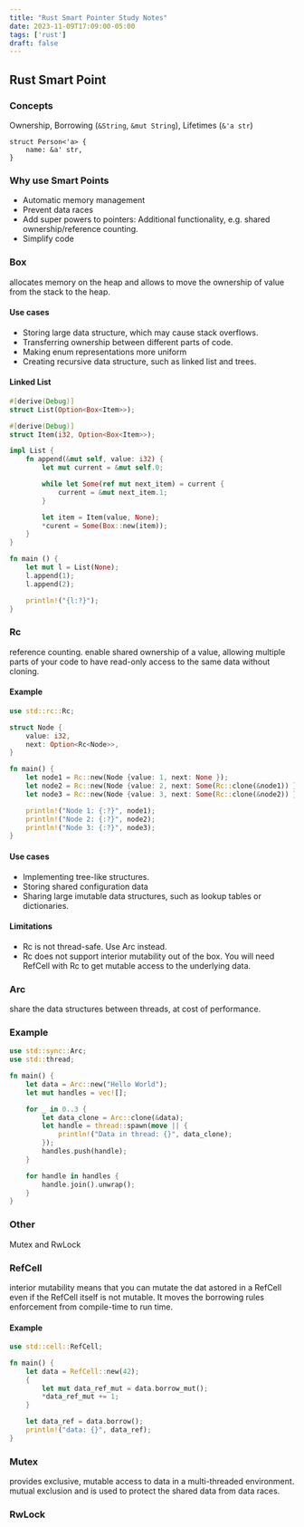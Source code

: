 ```yaml
---
title: "Rust Smart Pointer Study Notes"
date: 2023-11-09T17:09:00-05:00
tags: ['rust']
draft: false
---
```


## Rust Smart Point
### Concepts
Ownership, Borrowing (`&String`, `&mut String`), Lifetimes (`&'a str`)
```
struct Person<'a> {
    name: &a' str,
}
```
### Why use Smart Points
* Automatic memory management
* Prevent data races
* Add super powers to pointers: Additional functionality, e.g. shared ownership/reference counting.  
* Simplify code

### Box<T>
allocates memory on the heap and allows to move the ownership of value from the stack to the heap. 
#### Use cases
* Storing large data structure, which may cause stack overflows. 
* Transferring ownership between different parts of code. 
* Making enum representations more uniform
* Creating recursive data structure, such as linked list and trees. 
#### Linked List
```rust
#[derive(Debug)]
struct List(Option<Box<Item>>);

#[derive(Debug)]
struct Item(i32, Option<Box<Item>>);

impl List {
    fn append(&mut self, value: i32) {
        let mut current = &mut self.0;

        while let Some(ref mut next_item) = current {
            current = &mut next_item.1;
        }

        let item = Item(value, None);
        *curent = Some(Box::new(item));
    }
}

fn main () {
    let mut l = List(None);
    l.append(1);
    l.append(2);

    println!("{l:?}");
}
```

### Rc<T>
reference counting. enable shared ownership of a value, allowing multiple parts of your code to have read-only access to the same data without cloning. 

#### Example
```rust
use std::rc::Rc;

struct Node {
    value: i32,
    next: Option<Rc<Node>>,
}

fn main() {
    let node1 = Rc::new(Node {value: 1, next: None });
    let node2 = Rc::new(Node {value: 2, next: Some(Rc::clone(&node1)) });
    let node3 = Rc::new(Node {value: 3, next: Some(Rc::clone(&node2)) });

    println!("Node 1: {:?}", node1);
    println!("Node 2: {:?}", node2);
    println!("Node 3: {:?}", node3);
}
```

#### Use cases
* Implementing tree-like structures. 
* Storing shared configuration data
* Sharing large imutable data structures, such as lookup tables or dictionaries. 

#### Limitations
* Rc<T> is not thread-safe. Use Arc<T> instead. 
* Rc<T> does not support interior mutability out of the box. You will need RefCell<T> with Rc<T> to get mutable access to the underlying data. 

### Arc<T> 
share the data structures between threads, at cost of performance. 
### Example
```rust
use std::sync::Arc;
use std::thread;

fn main() {
    let data = Arc::new("Hello World");
    let mut handles = vec![];

    for _ in 0..3 {
        let data_clone = Arc::clone(&data);
        let handle = thread::spawn(move || {
            println!("Data in thread: {}", data_clone);
        });
        handles.push(handle);
    }

    for handle in handles {
        handle.join().unwrap();
    }
}
```
### Other
Mutex<T> and RwLock<T>

### RefCell<T>
interior mutability means that you can mutate the dat astored in a RefCell<T> even if the RefCell<T> itself is not mutable. 
It moves the borrowing rules enforcement from compile-time to run time. 
#### Example
```rust
use std::cell::RefCell;

fn main() {
    let data = RefCell::new(42);
    {
        let mut data_ref_mut = data.borrow_mut();
        *data_ref_mut += 1;
    }

    let data_ref = data.borrow();
    println!("data: {}", data_ref);
}
```

### Mutex<T>
provides exclusive, mutable access to data in a multi-threaded environment. mutual exclusion and is used to protect the shared data from data races. 

### RwLock<T>
